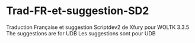 Trad-FR-et-suggestion-SD2
=========================

Traduction Française et suggestion Scriptdev2 de Xfury pour WOLTK 3.3.5
The suggestions are for UDB
Les suggestions sont pour UDB